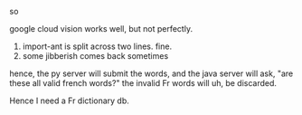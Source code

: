 so

google cloud vision works well, but not perfectly.

1. import-ant is split across two lines. fine.
2. some jibberish comes back sometimes

hence, the py server will submit the words, and the java server will ask, "are these all valid french words?"
the invalid Fr words will uh, be discarded.

Hence I need a Fr dictionary db.